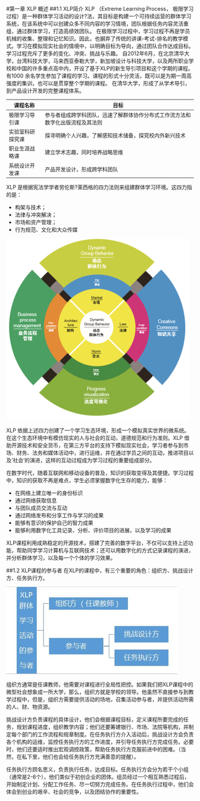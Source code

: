 #第一章 XLP 概述
##1.1 XLP简介
XLP （Extreme Learning Process， 极限学习过程）是一种群体学习活动的设计?法，其目标是构建一个可持续运营的群体学习系统，在该系统中可以创建众多不同内容的学习情境，团队根据任务内容灵活重组，通过群体学习，打造高绩效团队。
在极限学习过程中，学习过程不再是学员机械的收集、整理和记忆知识。因此，也摒弃了传统的讲课-考试-排名的教学模式。学习在模拟现实社会的情境中，以明确目标为导向，通过团队合作达成目标。学习过程充斥了更多的变化、冲突、挑战与乐趣。
自2012年6月，在北京清华大学，台湾科技大学，马来西亚泰勒大学，新加坡设计与科技大学，以及两所职业学校和中国的许多重点高中内，开设了基于XLP的新生导引项目和这个学期的课程。有1000 余名学生参加了课程的学习。课程的形式十分灵活，既可以是为期一周高强度的集训，也可以是贯穿整个学期的课程。
在清华大学，形成了从学术导引，到产品设计开发的完整课程体系。

|课程名称|目标|
|---------|-----|
|极限学习导引课|参与者组成跨学科团队，迅速了解群体协作分布式工作流方法和数字化出版流程及其法则|
|实验室科研探究课|探寻明确个人兴趣，了解感知技术储备，探究校内外新兴技术|
|职业生涯战略课|建立学术志趣，同时培养战略思维|
|系统设计开发课|产品开发设计，形成跨学科团队|

XLP 是根据宪法学学者劳伦斯?莱西格的四力法则来组建群体学习环境。这四力指的是：
- 构架与技术；
- 法律与冲突解决；
- 市场和资产管理；
- 行为规范、文化和大众传媒

![fourforce](https://github.com/guanjj28/XLP-Guidebook/blob/master/fourforce.png)

XLP 依据上述四力创建了一个学习生态环境，形成一个模拟真实世界的微系统。在这个生态环境中有模仿现实的人与社会的互动，道德规范和行为准则。XLP 借助开源技术和安全货币，在第三方平台的支持下模拟现实社会，学习者参与到市场、财务、法务和媒体活动中，进行运维，并在通过学员之间的互动，推进项目以及‘社会’的演进，这样的互动过程成为学习过程的重要组成部分。

在数字时代，随着互联网和移动设备的普及，知识的获取变得及其便捷。学习过程中，知识的获取不再是难点，学生必须掌握数字化生存的能力，能够：

- 在网络上建立唯一的身份标识
- 通过网络获取信息
- 与团队成员交流与互动
- 通过网络发布和分享工作与学习的成果
- 能够有意识的保护自己的智力成果
- 能够利用数字化工具记录、分析、评价项目的进展，以及学习的成果

XLP课程利用成熟稳定的开源技术，搭建了完善的数字平台，不仅可以支持上述功能，帮助同学学习计算机与互联网技术；还可以用数字化的方式记录课程的演进，并分析群体学习，以及每一个个体的学习效果。

##1.2 XLP课程的参与者
在XLP的课程中，有三个重要的角色：组织方、挑战设计方、任务执行方。

![xlprole](https://github.com/guanjj28/XLP-Guidebook/blob/master/xlprole.jpg)

组织方通常是任课教师，他需要对课程进行全局性把控。如果我们把XLP课程中的微型社会想象成一所大学，那么，组织方就是学校的领导。他虽然不直接参与到教学过程中，但是，组织方需要提供活动的场地，召集活动参与者，并提供活动所需的人、财、物资源。

挑战设计方负责课程的具体设计，他们会根据课程目标，定义课程所要完成的任务，规划课程进度，组织教学内容；他们还要筹建银行、市场、法院等机构，并制定每个部门的工作流程和规章制度。在任务执行方介入活动后，挑战设计方会负责各个机构的运维，监控任务执行方的工作进度，并引导任务执行方完成任务。必要时，他们还要适时推出宏观调控政策，帮助任务执行方克服前进中的困难。（当然，在私下里，他们也会给任务执行方充满善意的提醒）。

任务执行方顾名思义，负责执行任务，达成目标。任务执行方会分为若干个小组（通常是2-6个），他们类似于初创企业的团体。组员经过一个相互熟悉过程后，开始制定计划、分配工作任务、尽一切努力完成任务。在任务执行过程中，他们会体会到创业的艰⾟、社会的竞争，以及团结协作的重要性。

